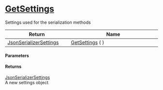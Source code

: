 # [GetSettings](./SerializationHelper--GetSettings.md)

Settings used for the serialization methods

| Return<div><a href="#"><img width=225></a></div> | Name<div><a href="#"><img width=525></a></div> | 
| --- | --- | 
| [JsonSerializerSettings](./SerializationHelper--GetSettings.md) | [GetSettings](./SerializationHelper--GetSettings.md) (  ) | 


#### Parameters

#### Returns
[JsonSerializerSettings](./SerializationHelper--GetSettings.md)<br>
A new settings object